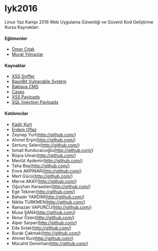 # lyk2016
Linux Yaz Kampı 2016 Web Uygulama Güvenliği ve Güvenli Kod Geliştirme Kursu Kaynakları


#### <i class="icon-user"></i> Eğitmenler
* [Ömer Çıtak](http://omercitak.com/)
* [Murat Yılmazlar](http://xploithub.blogspot.com.tr)

#### <i class="icon-file"></i> Kaynaklar
* [XSS Sniffer](sniffer)
* [BaunBit Vulnerable System](baunbit)
* [Baklava CMS](baklavaCMS)
* [Cases](cases)
* [XSS Payloads](xss_payloads.txt)
* [SQL Injection Payloads](sql_injection_payloads.txt)

#### <i class="icon-user"></i> Katılımcılar
* [Kadir Kurt](http://github.com/kadirkurt)
* [Erdem Oflaz](http://github.com/erdemoflaz)
* Zeynep Yurt(http://github.com/)
* Ahmet Erşin(http://github.com/)
* Sertunç Selen(http://github.com/)
* İsmail Kunduracıoğlu(http://github.com/)
* Büşra Uman(http://github.com/)
* Mevlüt Aydemir(http://github.com/)
* Taha Baş(http://github.com/)
* Emre AKPINAR(http://github.com/)
* Mert Gücü(http://github.com/)
* Merve AKAY(http://github.com/)
* Oğuzhan Karaaslan(http://github.com/)
* Ege Tekiner(http://github.com/)
* Bahadır YARDIM(http://github.com/)
* Nikita TURKMEN(http://github.com/)
* Ramazan VAPURCU(http://github.com/)
* Musa ŞANA(http://github.com/)
* İlknur Özen(http://github.com/)
* Alper Sarper(http://github.com/)
* Eda Solak(http://github.com/)
* Burak Çakmak(http://github.com/)
* Ahmet Kun(http://github.com/)
* Mücahit Demirhan(http://github.com/)
